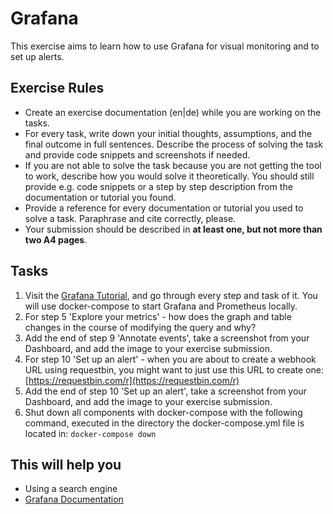 # Grafana

This exercise aims to learn how to use Grafana for visual monitoring and to set up alerts.

## Exercise Rules

- Create an exercise documentation (en|de) while you are working on the tasks.
- For every task, write down your initial thoughts, assumptions, and the final outcome in full sentences. Describe the process of solving the task and provide code snippets and screenshots if needed.
- If you are not able to solve the task because you are not getting the tool to work, describe how you would solve it theoretically. You should still provide e.g. code snippets or a step by step description from the documentation or tutorial you found.
- Provide a reference for every documentation or tutorial you used to solve a task. Paraphrase and cite correctly, please.
- Your submission should be described in __at least one, but not more than two A4 pages__.

## Tasks

1. Visit the [Grafana Tutorial](https://grafana.com/tutorials/grafana-fundamentals), and go through every step and task of it. You will use docker-compose to start Grafana and Prometheus locally.
2. For step 5 'Explore your metrics' - how does the graph and table changes in the course of modifying the query and why?
3. Add the end of step 9 'Annotate events', take a screenshot from your Dashboard, and add the image to your exercise submission.
4. For step 10 'Set up an alert' - when you are about to create a webhook URL using requestbin, you might want to just use this URL to create one: [https://requestbin.com/r](https://requestbin.com/r)
5. Add the end of step 10 'Set up an alert', take a screenshot from your Dashboard, and add the image to your exercise submission.
6. Shut down all components with docker-compose with the following command, executed in the directory the docker-compose.yml file is located in: `docker-compose down`

## This will help you

- Using a search engine
- [Grafana Documentation](https://grafana.com/docs/grafana/latest)
